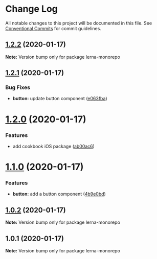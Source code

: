 # Change Log

All notable changes to this project will be documented in this file.
See [Conventional Commits](https://conventionalcommits.org) for commit guidelines.

## [1.2.2](https://github.com/aibolik/lerna-monorepo/compare/v1.2.1...v1.2.2) (2020-01-17)

**Note:** Version bump only for package lerna-monorepo





## [1.2.1](https://github.com/aibolik/lerna-monorepo/compare/v1.2.0...v1.2.1) (2020-01-17)


### Bug Fixes

* **button:** update button component ([e063fba](https://github.com/aibolik/lerna-monorepo/commit/e063fbac2ee0dd78dac5636b8391eb6bf4446b36))





# [1.2.0](https://github.com/aibolik/lerna-monorepo/compare/v1.1.0...v1.2.0) (2020-01-17)


### Features

* add cookbook iOS package ([ab00ac6](https://github.com/aibolik/lerna-monorepo/commit/ab00ac6ff3ff9e1c4f249156fd507e63f223bd16))





# [1.1.0](https://github.com/aibolik/lerna-monorepo/compare/v1.0.2...v1.1.0) (2020-01-17)


### Features

* **button:** add a button component ([4b9e0bd](https://github.com/aibolik/lerna-monorepo/commit/4b9e0bdd7e2a14390ea10848a27944cbb35afcf6))





## [1.0.2](https://github.com/aibolik/lerna-monorepo/compare/v1.0.1...v1.0.2) (2020-01-17)

**Note:** Version bump only for package lerna-monorepo





## 1.0.1 (2020-01-17)

**Note:** Version bump only for package lerna-monorepo
